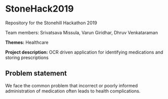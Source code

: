 # StoneHack2019
Repository for the Stonehill Hackathon 2019

Team members: Srivatsava Missula, Varun Giridhar, Dhruv Venkataraman

__Themes:__ Healthcare

__Project description:__ OCR driven application for identifying medications and storing prescriptions

## Problem statement
We face the common problem that incorrect or poorly informed administration of medication often leads to health complications.
